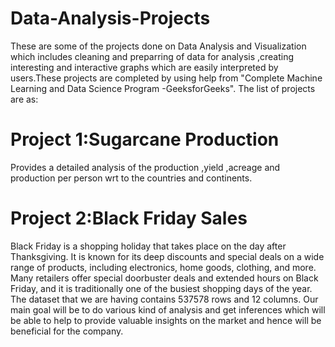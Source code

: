 # Data-Analysis-Projects
These are some of the projects done on Data Analysis and Visualization which includes cleaning and preparring of data for analysis ,creating interesting and interactive graphs which are easily interpreted by users.These projects are completed by using help from "Complete Machine Learning and Data Science Program -GeeksforGeeks".
The list of projects are as:
# Project 1:Sugarcane Production
Provides a detailed analysis of the production ,yield ,acreage and production per person wrt to the countries and continents.

# Project 2:Black Friday Sales
Black Friday is a shopping holiday  that takes place on the day after Thanksgiving. It is known for its deep discounts and special deals on a wide range of products, including electronics, home goods, clothing, and more. Many retailers offer special doorbuster deals and extended hours on Black Friday, and it is traditionally one of the busiest shopping days of the year. 
The dataset that we are having contains 537578 rows and 12 columns.
Our main goal will be to do various kind of analysis and get inferences which will be able to help to provide valuable insights on the market and hence will be beneficial for the company.

 
